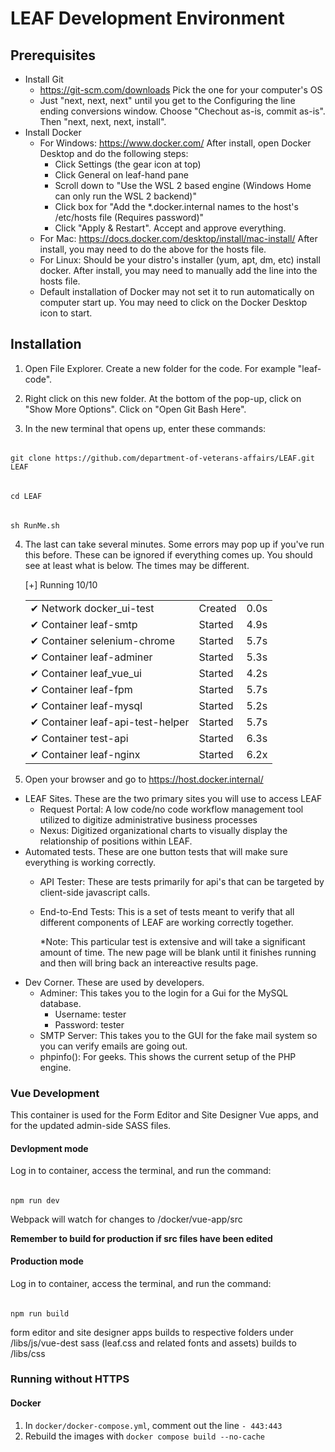 # LEAF Development Environment

## Prerequisites

- Install Git
  - https://git-scm.com/downloads  Pick the one for your computer's OS
  - Just "next, next, next" until you get to the Configuring the line ending conversions window.  Choose "Chechout as-is, commit as-is".  Then "next, next, next, install". 
- Install Docker
  - For Windows:  https://www.docker.com/
    After install, open Docker Desktop and do the following steps:
    - Click Settings (the gear icon at top)
    - Click General on leaf-hand pane
    - Scroll down to "Use the WSL 2 based engine (Windows Home can only run the WSL 2 backend)"
    - Click box for "Add the *.docker.internal names to the host's /etc/hosts file (Requires password)"
    - Click "Apply & Restart".  Accept and approve everything.
  - For Mac: https://docs.docker.com/desktop/install/mac-install/
    After install, you may need to do the above for the hosts file.
  - For Linux: Should be your distro's installer (yum, apt, dm, etc) install docker.
    After install, you may need to manually add the line into the hosts file.
  - Default installation of Docker may not set it to run automatically on computer start up.  You may need to click on the Docker Desktop icon to start.

## Installation

1. Open File Explorer.  Create a new folder for the code.  For example "leaf-code".

2. Right click on this new folder.  At the bottom of the pop-up, click on "Show More Options".  Click on "Open Git Bash Here".

3. In the new terminal that opens up, enter these commands: 
######
    git clone https://github.com/department-of-veterans-affairs/LEAF.git LEAF
######
    cd LEAF
######
    sh RunMe.sh  

4. The last can take several minutes.  Some errors may pop up if you've run this before. These can be ignored if everything comes up. 
  You should see at least what is below.  The times may be different.
  
      [+] Running 10/10<br/>
      <table style="border-collapse: collapse; border: none;">
        <tr><td>✔ Network docker_ui-test</td><td>          Created  </td><td>      0.0s  </td></tr>
        <tr><td>  ✔ Container leaf-smtp </td><td>            Started </td><td>       4.9s  </td></tr>
        <tr><td>  ✔ Container selenium-chrome </td><td>      Started </td><td>       5.7s  </td></tr>
        <tr><td>  ✔ Container leaf-adminer </td><td>         Started </td><td>       5.3s  </td></tr>
        <tr><td>  ✔ Container leaf_vue_ui </td><td>          Started </td><td>       4.2s  </td></tr>
        <tr><td>  ✔ Container leaf-fpm </td><td>             Started </td><td>       5.7s  </td></tr>
        <tr><td>  ✔ Container leaf-mysql </td><td>           Started </td><td>       5.2s  </td></tr>
        <tr><td>  ✔ Container leaf-api-test-helper</td><td>  Started </td><td>       5.7s  </td></tr>
        <tr><td>  ✔ Container test-api </td><td>             Started </td><td>       6.3s  </td></tr>
        <tr><td>  ✔ Container leaf-nginx </td><td>           Started </td><td>       6.2x  </td></tr>
      </table>        
                   
5. Open your browser and go to https://host.docker.internal/ 
  - LEAF Sites.  These are the two primary sites you will use to access LEAF
    - Request Portal: A low code/no code workflow management tool utilized to digitize administrative business processes
    - Nexus: Digitized organizational charts to visually display the relationship of positions within LEAF. 
  - Automated tests.  These are one button tests that will make sure everything is working correctly.
    - API Tester:  These are tests primarily for api's that can be targeted by client-side javascript calls.
    - End-to-End Tests:  This is a set of tests meant to verify that all different components of LEAF are working correctly together.

      *Note:  This particular test is extensive and will take a significant amount of time.  The new page will be blank until it finishes running and then will bring back an intereactive results page.
  - Dev Corner.  These are used by developers.
    - Adminer:  This takes you to the login for a Gui for the MySQL database.
      - Username: tester
      - Password: tester
    - SMTP Server:  This takes you to the GUI for the fake mail system so you can verify emails are going out.
    - phpinfo():  For geeks.  This shows the current setup of the PHP engine.


### Vue Development

This container is used for the Form Editor and Site Designer Vue apps, and for the updated admin-side SASS files.

#### Devlopment mode

Log in to container, access the terminal, and run the command:
######
    npm run dev

Webpack will watch for changes to /docker/vue-app/src

**Remember to build for production if src files have been edited**

#### Production mode

Log in to container, access the terminal, and run the command:
######
    npm run build

form editor and site designer apps builds to respective folders under /libs/js/vue-dest
sass (leaf.css and related fonts and assets) builds to /libs/css

### Running without HTTPS

#### Docker

1. In `docker/docker-compose.yml`, comment out the line `- 443:443`
2. Rebuild the images with `docker compose build --no-cache`
